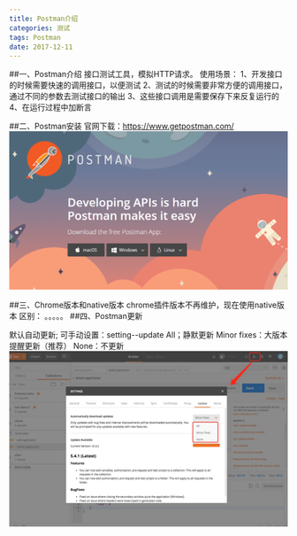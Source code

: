 ```yaml
---
title: Postman介绍
categories: 测试
tags: Postman
date: 2017-12-11
---
```


<!-- more -->

##一、Postman介绍
接口测试工具，模拟HTTP请求。
使用场景：
1、开发接口的时候需要快速的调用接口，以便测试
2、测试的时候需要非常方便的调用接口，通过不同的参数去测试接口的输出
3、这些接口调用是需要保存下来反复运行的
4、在运行过程中加断言

##二、Postman安装
官网下载：https://www.getpostman.com/
![](/bimg/9.png)

##三、Chrome版本和native版本
chrome插件版本不再维护，现在使用native版本
区别：
。。。。。
##四、Postman更新

默认自动更新;
可手动设置：setting--update
All；静默更新
Minor fixes：大版本提醒更新（推荐）
None：不更新
![](/bimg/10.jpg)


